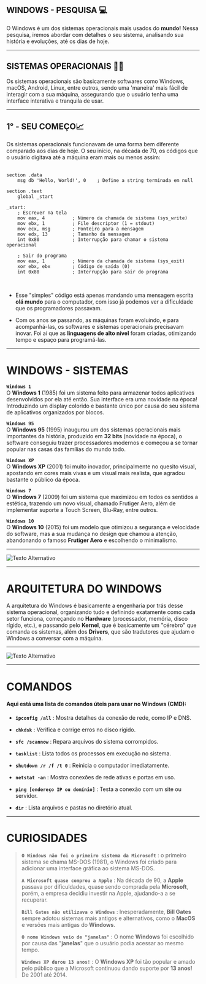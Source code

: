 ## WINDOWS - PESQUISA 💻

O Windows é um dos sistemas operacionais mais usados do **mundo!** Nessa pesquisa, iremos abordar com detalhes o seu sistema, analisando sua história e evoluções, até os dias de hoje.

***

## SISTEMAS OPERACIONAIS 👨‍💻

Os sistemas operacionais são basicamente softwares como Windows, macOS, Android, Linux, entre outros, sendo uma 'maneira' mais fácil de interagir com a sua máquina, assegurando que o usuário tenha uma interface interativa e tranquila de usar.

***

##  **1° - SEU COMEÇO**📈

Os sistemas operacionais funcionavam de uma forma bem diferente comparado aos dias de hoje. O seu início, na década de 70, os códigos que o usuário digitava até a máquina eram mais ou menos assim:
<br>
<br>

```
section .data
    msg db 'Hello, World!', 0    ; Define a string terminada em null

section .text
    global _start

_start:
    ; Escrever na tela
    mov eax, 4          ; Número da chamada de sistema (sys_write)
    mov ebx, 1          ; File descriptor (1 = stdout)
    mov ecx, msg        ; Ponteiro para a mensagem
    mov edx, 13         ; Tamanho da mensagem
    int 0x80            ; Interrupção para chamar o sistema operacional

    ; Sair do programa
    mov eax, 1          ; Número da chamada de sistema (sys_exit)
    xor ebx, ebx        ; Código de saída (0)
    int 0x80            ; Interrupção para sair do programa
```
<br>

- Esse "simples" código está apenas mandando uma mensagem escrita **olá mundo** para o computador, com isso já podemos ver a dificuldade que os programadores passavam.

- Com os anos se passando, as máquinas foram evoluindo, e para acompanhá-las, os softwares e sistemas operacionais precisavam inovar. Foi aí que as **linguagens de alto nível** foram criadas, otimizando tempo e espaço para programá-las.

***

# WINDOWS - SISTEMAS

**`Windows 1`**  
O **Windows 1** (1985) foi um sistema feito para armazenar todos aplicativos desenvolvidos por ela até então. Sua interface era uma novidade na época! Introduzindo um display colorido e bastante único por causa do seu sistema de aplicativos organizados por blocos.

**`Windows 95`**  
O **Windows 95** (1995) inaugurou um dos sistemas operacionais mais importantes da história, produzido em **32 bits** (novidade na época), o software conseguiu trazer processadores modernos e começou a se tornar popular nas casas das famílias do mundo todo.

**`Windows XP`**  
O **Windows XP** (2001) foi muito inovador, principalmente no quesito visual, apostando em cores mais vivas e um visual mais realista, que agradou bastante o público da época.

**`Windows 7`**  
O **Windows 7** (2009) foi um sistema que maximizou em todos os sentidos a estética, trazendo um novo visual, chamado Frutiger Aero, além de implementar suporte a Touch Screen, Blu-Ray, entre outros.

**`Windows 10`**  
O **Windows 10** (2015) foi um modelo que otimizou a segurança e velocidade do software, mas a sua mudança no design que chamou a atenção, abandonando o famoso **Frutiger Aero** e escolhendo o minimalismo.

***
![Texto Alternativo](https://media.licdn.com/dms/image/v2/D4D12AQHg4enzmwJatw/article-cover_image-shrink_600_2000/article-cover_image-shrink_600_2000/0/1709128178303?e=2147483647&v=beta&t=5NgPK7BxrvH76yiKyIDeF5UbgA8so5t9LMcLarThrgY)
***

# ARQUITETURA DO WINDOWS

A arquitetura do Windows é basicamente a engenharia por trás desse sistema operacional, organizando tudo e definindo exatamente como cada setor funciona, começando no **Hardware** (processador, memória, disco rígido, etc.), e passando pelo **Kernel**, que é basicamente um "cérebro" que comanda os sistemas, além dos **Drivers**, que são tradutores que ajudam o Windows a conversar com a máquina.

***
![Texto Alternativo](https://slideplayer.com.br/slide/362229/2/images/2/Arquitetura+Windows.jpg)
***

# COMANDOS

#### Aqui está uma lista de comandos úteis para usar no Windows **(CMD)**:

  - **`ipconfig /all`** : Mostra detalhes da conexão de rede, como IP e DNS.

  - **`chkdsk`** : Verifica e corrige erros no disco rígido.

  - **`sfc /scannow`** : Repara arquivos do sistema corrompidos.
       
  - **`tasklist`** : Lista todos os processos em execução no sistema.
     
  - **`shutdown /r /f /t 0`** : Reinicia o computador imediatamente.

  - **`netstat -an`** : Mostra conexões de rede ativas e portas em uso.
        
  - **`ping [endereço IP ou domínio]`** : Testa a conexão com um site ou servidor.
    
  - **`dir`** : Lista arquivos e pastas no diretório atual.

***

# CURIOSIDADES

>**`O Windows não foi o primeiro sistema da Microsoft`** : o primeiro sistema se chama MS-DOS (1981), o Windows foi criado para adicionar uma interface gráfica ao sistema MS-DOS.
>
>**`A Microsoft quase comprou a Apple`** : Na década de 90, a **Apple** passava por dificuldades, quase sendo comprada pela **Microsoft**, porém, a empresa decidiu investir na Apple, ajudando-a a se recuperar.
>
>**`Bill Gates não utilizava o Windows`** : Inesperadamente, **Bill Gates** sempre adotou sistemas mais antigos e alternativos, como o **MacOS** e versões mais antigas do **Windows**.
>
>**`O nome Windows veio de "janelas"`** : O nome **Windows** foi escolhido por causa das "**janelas**" que o usuário podia acessar ao mesmo tempo.
>
>**`Windows XP durou 13 anos!`** : O **Windows XP** foi tão popular e amado pelo público que a Microsoft continuou dando suporte por **13 anos!** De 2001 até 2014.
